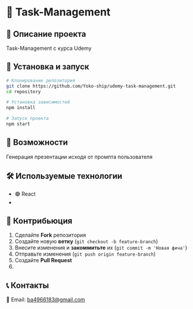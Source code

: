 # 🌟 Task-Management

&#x20; &#x20;

## 🚀 Описание проекта

Task-Management с курса Udemy
## 🔧 Установка и запуск

```bash
# Клонирование репозитория
git clone https://github.com/Yoko-ship/udemy-task-management.git
cd repository

# Установка зависимостей
npm install

# Запуск проекта
npm start
```

## 📌 Возможности

Генерация презентации исходя от промпта пользователя

## 🛠 Используемые технологии

- 🟢 React
- 
## 🤝 Контрибьюция

1. Сделайте **Fork** репозитория
2. Создайте новую **ветку** (`git checkout -b feature-branch`)
3. Внесите изменения и **закоммитьте** их (`git commit -m 'Новая фича'`)
4. Отправьте изменения (`git push origin feature-branch`)
5. Создайте **Pull Request**
6. 
## 📞 Контакты
📧 Email: ba4966183@gmail.com

